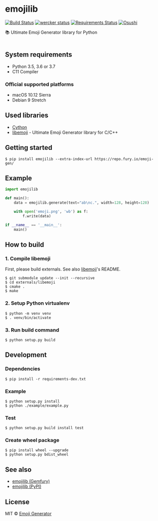 # emojilib
[![Build Status](https://travis-ci.org/emoji-gen/emojilib.svg?branch=master)](https://travis-ci.org/emoji-gen/emojilib)
[![wercker status](https://app.wercker.com/status/486fa62cf2efbf47c595632b1e902e58/s/master "wercker status")](https://app.wercker.com/project/byKey/486fa62cf2efbf47c595632b1e902e58)
[![Requirements Status](https://requires.io/github/emoji-gen/emojilib/requirements.svg?branch=master)](https://requires.io/github/emoji-gen/emojilib/requirements/?branch=master)
[![Osushi](https://img.shields.io/badge/donate-osushi-EA2F57.svg)](https://osushi.love/intent/post/9ad90add99954e62ac79251606c10eec)

:books: Ultimate Emoji Generator library for Python
<br><br>

## System requirements

- Python 3.5, 3.6 or 3.7
- C11 Compiler

### Official supported platforms

- macOS 10.12 Sierra
- Debian 9 Stretch

## Used libraries

- [Cython](http://cython.org/)
- [libemoji](https://github.com/emoji-gen/libemoji) - Ultimate Emoji Generator library for C/C++

## Getting started

```
$ pip install emojilib --extra-index-url https://repo.fury.io/emoji-gen/
```

## Example

```python
import emojilib

def main():
    data = emojilib.generate(text="ab\nc.", width=128, height=128)

    with open('emoji.png', 'wb') as f:
        f.write(data)

if __name__ == '__main__':
    main()
```

## How to build
### 1. Compile libemoji
First, please build externals.
See also [libemoji](https://github.com/emoji-gen/libemoji)'s README.

```
$ git submodule update --init --recursive
$ cd externals/libemoji
$ cmake .
$ make
```

### 2. Setup Python virtualenv
```
$ python -m venv venv
$ . venv/bin/activate
```

### 3. Run build command
```
$ python setup.py build
```

## Development
### Dependencies

```
$ pip install -r requirements-dev.txt
```

### Example

```
$ python setup.py install
$ python ./example/example.py
```

### Test

```
$ python setup.py build install test
```

### Create wheel package

```
$ pip install wheel --upgrade
$ python setup.py bdist_wheel
```

## See also
- [emojilib (Gemfury)](https://gemfury.com/emoji-gen/python:emojilib)
- [emojilib (PyPI)](https://pypi.org/project/emojilib/)

## License
MIT &copy; [Emoji Generator](https://emoji-gen.ninja)

